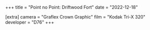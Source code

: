 +++
title =  "Point no Point: Driftwood Fort"
date =  "2022-12-18"

[extra]
camera = "Graflex Crown Graphic"
film =  "Kodak Tri-X 320"
developer =  "D76"
+++
